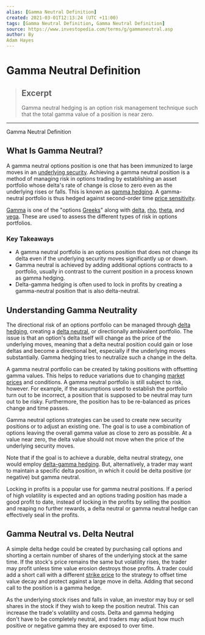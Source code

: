 ```yaml
---
alias: [Gamma Neutral Definition]
created: 2021-03-01T12:13:24 (UTC +11:00)
tags: [Gamma Neutral Definition, Gamma Neutral Definition]
source: https://www.investopedia.com/terms/g/gammaneutral.asp
author: By
Adam Hayes
---
```


# Gamma Neutral Definition

> ## Excerpt
> Gamma neutral hedging is an option risk management technique such that the total gamma value of a position is near zero.

---

Gamma Neutral Definition
## What Is Gamma Neutral?

A gamma neutral options position is one that has been immunized to large moves in an [underlying security](https://www.investopedia.com/terms/u/underlying-security.asp). Achieving a gamma neutral position is a method of managing risk in options trading by establishing an asset portfolio whose delta's rate of change is close to zero even as the underlying rises or falls. This is known as [gamma hedging](https://www.investopedia.com/terms/g/gamma-hedging.asp). A gamma-neutral portfolio is thus hedged against second-order time [price sensitivity](https://www.investopedia.com/terms/p/price-sensitivity.asp).

[Gamma](https://www.investopedia.com/terms/g/gamma.asp) is one of the "options [Greeks](https://www.investopedia.com/terms/g/greeks.asp)" along with [delta](https://www.investopedia.com/terms/d/delta.asp), [rho](https://www.investopedia.com/terms/r/rho.asp), [theta](https://www.investopedia.com/terms/t/theta.asp), and [vega](https://www.investopedia.com/terms/v/vega.asp). These are used to assess the different types of risk in options portfolios.

### Key Takeaways

-   A gamma neutral portfolio is an options position that does not change its delta even if the underlying security moves significantly up or down.
-   Gamma neutral is achieved by adding additional options contracts to a portfolio, usually in contrast to the current position in a process known as gamma hedging.
-   Delta-gamma hedging is often used to lock in profits by creating a gamma-neutral position that is also delta-neutral.

## Understanding Gamma Neutrality

The directional risk of an options portfolio can be managed through [delta hedging](https://www.investopedia.com/terms/d/deltahedging.asp), creating a [delta neutral](https://www.investopedia.com/terms/d/deltaneutral.asp), or directionally ambivalent portfolio. The issue is that an option's delta itself will change as the price of the underlying moves, meaning that a delta neutral position could gain or lose deltas and become a directional bet, especially if the underlying moves substantially. Gamma hedging tries to neutralize such a change in the delta.

A gamma neutral portfolio can be created by taking positions with offsetting gamma values. This helps to reduce variations due to changing [market prices](https://www.investopedia.com/terms/m/market-price.asp) and conditions. A gamma neutral portfolio is still subject to risk, however. For example, if the assumptions used to establish the portfolio turn out to be incorrect, a position that is supposed to be neutral may turn out to be risky. Furthermore, the position has to be re-balanced as prices change and time passes.

Gamma neutral options strategies can be used to create new security positions or to adjust an existing one. The goal is to use a combination of options leaving the overall gamma value as close to zero as possible. At a value near zero, the delta value should not move when the price of the underlying security moves.

Note that if the goal is to achieve a durable, delta neutral strategy, one would employ [delta-gamma hedging](https://www.investopedia.com/terms/d/deltagamma-hedging.asp). But, alternatively, a trader may want to maintain a specific delta position, in which it could be delta positive (or negative) but gamma neutral.

Locking in profits is a popular use for gamma neutral positions. If a period of high volatility is expected and an options trading position has made a good profit to date, instead of locking in the profits by selling the position and reaping no further rewards, a delta neutral or gamma neutral hedge can effectively seal in the profits.

## Gamma Neutral vs. Delta Neutral

A simple delta hedge could be created by purchasing call options and shorting a certain number of shares of the underlying stock at the same time. If the stock's price remains the same but volatility rises, the trader may profit unless time value erosion destroys those profits. A trader could add a short call with a different [strike price](https://www.investopedia.com/terms/s/strikeprice.asp) to the strategy to offset time value decay and protect against a large move in delta. Adding that second call to the position is a gamma hedge.

As the underlying stock rises and falls in value, an investor may buy or sell shares in the stock if they wish to keep the position neutral. This can increase the trade's volatility and costs. Delta and gamma hedging don't have to be completely neutral, and traders may adjust how much positive or negative gamma they are exposed to over time.
